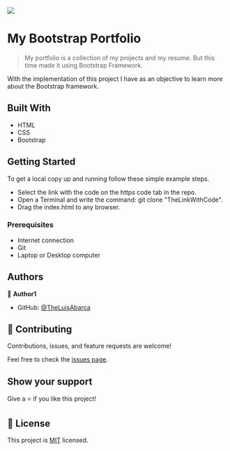 ![](https://img.shields.io/badge/Microverse-blueviolet)

# My Bootstrap Portfolio

> My portfolio is a collection of my projects and my resume. But this time made it using Bootstrap Framework.

With the implementation of this project I have as an objective to learn more about the Bootstrap framework.

## Built With

- HTML
- CSS
- Bootstrap

## Getting Started

To get a local copy up and running follow these simple example steps.

- Select the link with the code on the https code tab in the repo.
- Open a Terminal and write the command: git clone "TheLinkWithCode".
- Drag the index.html to any browser.

### Prerequisites

- Internet connection
- Git
- Laptop or Desktop computer

## Authors

👤 **Author1**

- GitHub: [@TheLuisAbarca](https://github.com/TheLuisAbarca)

## 🤝 Contributing

Contributions, issues, and feature requests are welcome!

Feel free to check the [issues page](../../issues/).

## Show your support

Give a ⭐️ if you like this project!

## 📝 License

This project is [MIT](./MIT.md) licensed.
